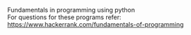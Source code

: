Fundamentals in programming using python  
For questions for these programs refer: https://www.hackerrank.com/fundamentals-of-programming

